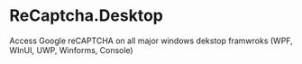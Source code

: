# ReCaptcha.Desktop
Access Google reCAPTCHA on all major windows dekstop framwroks (WPF, WInUI, UWP, Winforms, Console)
